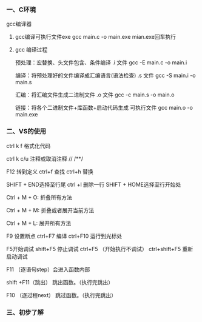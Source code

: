 ### 一、C环境

  gcc编译器

1. gcc编译可执行文件exe     gcc main.c  -o  main.exe     mian.exe回车执行

2. gcc 编译过程     

   预处理：宏替换、头文件包含、条件编译  .i 文件     gcc  -E  main.c  -o  main.i

   编译：将预处理好的文件编译成汇编语言(语法检查)  .s  文件  gcc  -S  main.i  -o  main.s

   汇编：将汇编文件生成二进制文件        .o   文件        gcc  -c  main.s  -o  main.o

   链接：将各个二进制文件+库函数+启动代码生成    可执行文件    gcc  main.o  -o  main.exe

### 二、VS的使用

  ctrl k f   格式化代码

  ctrl k c/u   注释或取消注释      //   /**/

  F12 转到定义   ctrl+f 查找  ctrl+h  替换  

 SHIFT + END选择至行尾              ctrl +l 删除一行
 SHIFT + HOME选择至行开始处  

  Ctrl + M + O: 折叠所有方法

 Ctrl + M + M: 折叠或者展开当前方法

 Ctrl + M + L: 展开所有方法

F9 设置断点   ctrl+F7 编译    ctrl+F10 运行到光标处

F5开始调试   shift+F5 停止调试    ctrl+F5 （开始执行不调试）  ctrl+shift+F5 重新启动调试

F11 （逐语句step）会进入函数内部 

shift +F11（跳出） 跳出函数。（执行完跳出）

F10 （逐过程next） 跳过函数。（执行完跳出）

### 三、初步了解



